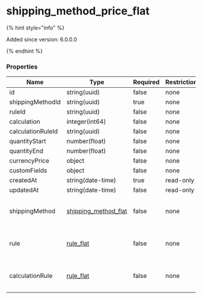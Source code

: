 
# shipping_method_price_flat

{% hint style="info" %}

Added since version: 6.0.0.0

{% endhint %}

### Properties

|Name|Type|Required|Restrictions|Description|
|---|---|---|---|---|
|id|string(uuid)|false|none|none|
|shippingMethodId|string(uuid)|true|none|none|
|ruleId|string(uuid)|false|none|none|
|calculation|integer(int64)|false|none|none|
|calculationRuleId|string(uuid)|false|none|none|
|quantityStart|number(float)|false|none|none|
|quantityEnd|number(float)|false|none|none|
|currencyPrice|object|false|none|none|
|customFields|object|false|none|none|
|createdAt|string(date-time)|true|read-only|none|
|updatedAt|string(date-time)|false|read-only|none|
|shippingMethod|[shipping_method_flat](/schema/shipping_method_flat.md)|false|none|Added since version: 6.0.0.0|
|rule|[rule_flat](/schema/rule_flat.md)|false|none|Added since version: 6.0.0.0|
|calculationRule|[rule_flat](/schema/rule_flat.md)|false|none|Added since version: 6.0.0.0|
